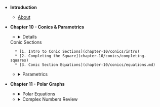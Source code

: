 * **Introduction**
	* [About](/)
* **Chapter 10 - Conics & Parametrics**

	* <details>
	<summary>Conic Sections</summary>

		* [1. Intro to Conic Sections](chapter-10/conics/intro)
		* [2. Completing the Square](chapter-10/conics/completing-squares)
		* [3. Conic Section Equations](chapter-10/conics/equations.md)
	
	</details>

	* <details>
		<summary>Parametrics</summary>

		* [1. Intro to Parametrics](chapter-10/parametrics/intro)
		* [2. Parametrics With Trigonometry](chapter-10/parametrics/parametrics-trig)

	</details>

* **Chapter 11 - Polar Graphs**
	
	* <details>
		<summary>Polar Equations</summary>
		
		* [1. Intro to the Polar Graph](chapter-11/polar/intro)
		* [2. Converting Polar Coordinates](chapter-11/polar/converting)
		* [3. Polar Equations](chapter-11/polar/equations)
		* [4. Converting Polar Equations](chapter-11/polar/converting-equations)

	</details>

	* <details>
		<summary>Complex Numbers Review</summary>
		
		* [1. Complex Numbers Review](chapter-11/complex-nums/review)
		* [2. Complex Numbers in Polar Form](chapter-11/complex-nums/polar-form)

	</details>
		